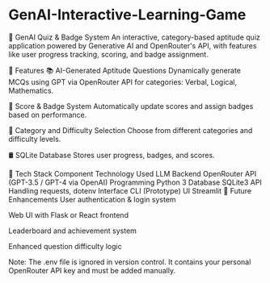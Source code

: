 # GenAI-Interactive-Learning-Game

🧠 GenAI Quiz & Badge System
An interactive, category-based aptitude quiz application powered by Generative AI and OpenRouter's API, with features like user progress tracking, scoring, and badge assignment.

🚀 Features
📚 AI-Generated Aptitude Questions
Dynamically generate MCQs using GPT via OpenRouter API for categories: Verbal, Logical, Mathematics.

🎯 Score & Badge System
Automatically update scores and assign badges based on performance.

🧩 Category and Difficulty Selection
Choose from different categories and difficulty levels.

🛢️ SQLite Database
Stores user progress, badges, and scores.

🧠 Tech Stack
Component	Technology Used
LLM Backend	OpenRouter API (GPT-3.5 / GPT-4 via OpenAI)
Programming	Python 3
Database	SQLite3
API Handling	requests, dotenv
Interface	CLI (Prototype)
UI Streamlit
📌 Future Enhancements
User authentication & login system

Web UI with Flask or React frontend

Leaderboard and achievement system

Enhanced question difficulty logic

Note: The .env file is ignored in version control. It contains your personal OpenRouter API key and must be added manually.

